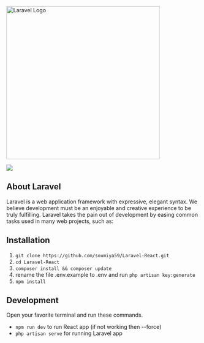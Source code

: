 <p align="center">
    <p style="padding-right:20px"><a href="https://laravel.com" target="_blank"><img src="https://raw.githubusercontent.com/laravel/art/master/logo-lockup/5%20SVG/2%20CMYK/1%20Full%20Color/laravel-logolockup-cmyk-red.svg" width="400" alt="Laravel Logo"></a></p>
    <p><img src="https://cdn.jsdelivr.net/gh/devicons/devicon/icons/react/react-original-wordmark.svg" /></p>
</p>

## About Laravel

Laravel is a web application framework with expressive, elegant syntax. We believe development must be an enjoyable and creative experience to be truly fulfilling. Laravel takes the pain out of development by easing common tasks used in many web projects, such as:
## Installation
1. `git clone https://github.com/soumiya59/Laravel-React.git`
2. `cd Laravel-React`
3. `composer install && composer update`
4.  rename the file .env.example to .env and run `php artisan key:generate`
5. `npm install`

## Development

Open your favorite terminal and run these commands. 
- `npm run dev` to run React app (if not working then --force)
- `php artisan serve` for running Laravel app
